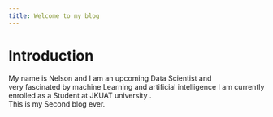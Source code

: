 ```yaml
---
title: Welcome to my blog
---
```

# Introduction
My name is Nelson and I am an upcoming Data Scientist and <br />very fascinated by machine Learning and artificial intelligence
I am currently enrolled as a Student at JKUAT university .<br>
This is my Second blog ever.
